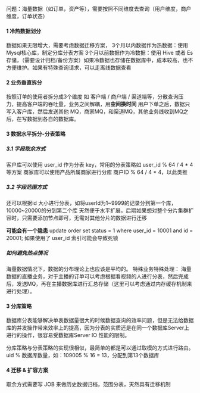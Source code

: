 问题：海量数据（如订单，资产等），需要按照不同维度去查询（用户维度，商户维度，订单状态）

#### 1 冷热数据划分

数据如果无限增大，需要考虑数据迁移方案，
3个月以内数据作为热数据：使用 Mysql核心库，制定分库分表方案
3个月以前数据作为冷数据：使用 Hive 或者 Es 存储，（需要设计归档/备份方案）如果冷数据也存储在数据库中，成本较高，也不方便维护。如果有特殊查询请求，可以走离线数据查看

#### 2 业务垂直拆分

按照订单的使用者拆分成3个维度
如 客户端 / 商户端 / 渠道端等，分散查询压力，提高客户端的吞吐量，业务之间解耦，用**空间换时间**
用户下单之后，数据只写入客户库，然后发送其他 MQ，商家MQ，和渠道MQ，其他业务线收到MQ之后，在写数据到各自的数据库。

#### 3 数据水平拆分-分表策略

##### 3.1 字段取余方式

客户库可以使用 user_id 作为分表 key，常用的分表策略如 user_id % 64 / 4 * 4 等方案
商家库可以使用产品所属商家进行分库 商户ID % 64 / 4 * 4，以此类推

##### 3.2 字段范围方式

还可以根据id 大小进行分表，如将userId为1~9999的记录分到第一个库，10000~20000的分到第二个库
天然便于水平扩展，后期如果想对整个分片集群扩容时，只需要添加节点即可，无需对其他分片的数据进行迁移

**可能会有一个隐患**
update order set status = 1 where user_id = 10001 and id = 20001; 如果使用了 user_id 索引可能会导致死锁

##### 如何避免热点情况

海量数据情况下，数据的分布理论上也应该是平均的。
特殊业务特殊处理：
海量数据的直播业务，对于主播的订单可以考虑根据看视频的人进行分表，然后完成后，发送MQ，再在主播数据库进行汇总存储（这里可以考虑通过内存缓存机制来进行处理）。

#### 3 分库策略

数据库分表能够解决单表数据量很大的时候数据查询的效率问题，但是无法给数据库的并发操作带来效率上的提高，因为分表的实质还是在同一个数据库Server上进行的操作，很容易受数据库Server IO 性能的限制。

分库策略与分表策略的实现很相似，最简单的都是可以通过取模的方式进行路由。
uid % 数据库数量，如：109005 % 16 = 13，分配到第13个数据库

#### 4 迁移 & 扩容方案

取余方式需要写 JOB 来做历史数据归档，范围分表，天然具有迁移机制
